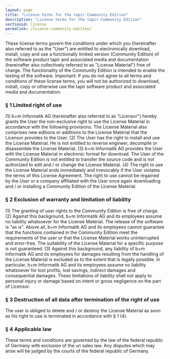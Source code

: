 ```yaml
---
layout: page
title: "License terms for the tapir Community Edition"
description: "License terms for the tapir Community Edition"
sectionid: license
permalink: /license-community-edition/
---
```

These license terms govern the conditions under which you (hereinafter also referred to as the "User") are entitled to electronically download, install, copy and use a functionally limited version (Community Edition) of the software product tapir and associated media and documentation (hereinafter also collectively referred to as "License Material") free of charge. The functionality of the Community Edition is intended to enable the testing of the software.
Important: If you do not agree to all terms and conditions of these license terms, you will not be authorized to download, install, copy or otherwise use the tapir software product and associated media and documentation.

### § 1 Limited right of use
(1) b+m Informatik AG (hereinafter also referred to as "Licensor") hereby grants the User the non-exclusive right to use the License Material in accordance with the following provisions. The License Material also comprises new editions or additions to the License Material that the Licensor provides to the User.
(2) The User has the right to install and use the License Material. He is not entitled to reverse engineer, decompile or disassemble the License Material.
(3) b+m Informatik AG provides the User with the License Material in electronic format for download. The User of the Community Edition is not entitled to transfer the source code and is not authorized to edit and / or change the License Material.
(4) The right to use the License Material ends immediately and irrevocably if the User violates the terms of this License Agreement. The right to use cannot be regained by the User or a company affiliated with the User once again downloading and / or installing a Community Edition of the License Material.

### § 2 Exclusion of warranty and limitation of liability
(1) The granting of user rights to the Community Edition is free of charge.
(2) Against this background, b+m Informatik AG and its employees assume no liability whatsoever for the License Material. The release of the software is "as is". Above all, b+m Informatik AG and its employees cannot guarantee that the functions contained in the Community Edition meet the requirements of the user or that the License Material works uninterrupted and error-free. The suitability of the License Material for a specific purpose is not guaranteed.
(3) Against this background, any liability of b+m Informatik AG and its employees for damages resulting from the handling of the License Material is excluded as to the extent that is legally possible. In particular, b+m Informatik AG and its employees assume no liability whatsoever for lost profits, lost savings, indirect damages and consequential damages. These limitations of liability shall not apply to personal injury or damage based on intent or gross negligence on the part of Licensor.

### § 3 Destruction of all data after termination of the right of use
The user is obliged to delete and / or destroy the License Material as soon as his right to use is terminated in accordance with § 1 (4).

### § 4 Applicable law
These terms and conditions are governed by the law of the federal republic of Germany with exclusion of the un sales law. Any disputes which may arise will be judged by the courts of the federal republic of Germany.

